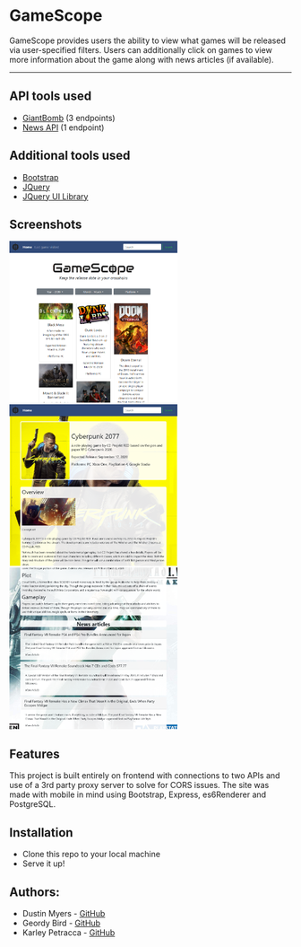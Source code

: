 # GameScope
GameScope provides users the ability to view what games will be released via
user-specified filters. Users can additionally click on games to view more information
about the game along with news articles (if available).

___

## API tools used
* [GiantBomb](https://www.giantbomb.com/api/documentation/) (3 endpoints)
* [News API](https://newsapi.org/docs) (1 endpoint)


## Additional tools used
* [Bootstrap](https://getbootstrap.com/)
* [JQuery](https://api.jquery.com/)
* [JQuery UI Library](https://jqueryui.com/)


## Screenshots
<img src="./images/GameScopeHome.png" width="300">
<img src="./images/GameScopeGame.png" width="300">
<img src="./images/GameScopeNews.png" width="300">

## Features

This project is built entirely on frontend with connections to two APIs and use
of a 3rd party proxy server to solve for CORS issues. The site was made with
mobile in mind using Bootstrap, Express, es6Renderer and PostgreSQL.

## Installation

- Clone this repo to your local machine
- Serve it up!


## Authors:
* Dustin Myers - [GitHub](https://github.com/dustinblainemyers)
* Geordy Bird - [GitHub](https://github.com/gmbirdiv) 
* Karley Petracca - [GitHub](https://github.com/karleypetracca)